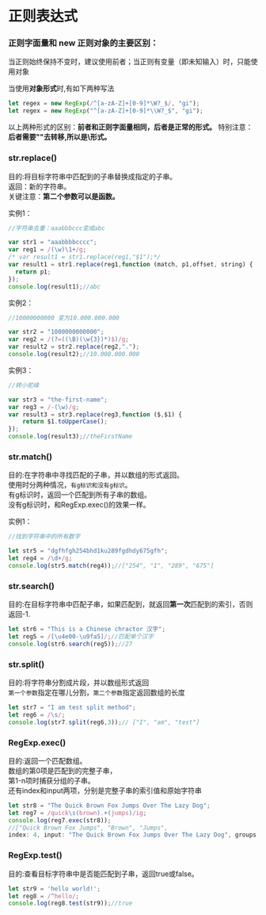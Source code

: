 # 正则表达式

### 正则字面量和 new 正则对象的主要区别：
当正则始终保持不变时，建议使用前者；当正则有变量（即未知输入）时，只能使用对象    
    


当使用**对象形式**时,有如下两种写法
```javascript
let regex = new RegExp(/^[a-zA-Z]+[0-9]*\W?_$/, "gi");
let regex = new RegExp("^[a-zA-Z]+[0-9]*\\W?_$", "gi");
```
以上两种形式的区别：**前者和正则字面量相同，后者是正常的形式。**
特别注意：**后者需要"\"去转移\,所以是\\形式。**


### str.replace()

目的:将目标字符串中匹配到的子串替换成指定的子串。    
返回：新的字符串。    
关键注意：**第二个参数可以是函数。**    

实例1：
```javascript
//字符串去重：aaabbbccc变成abc

var str1 = "aaabbbbcccc";
var reg1 = /(\w)\1+/g;
/* var result1 = str1.replace(reg1,"$1");*/
var result1 = str1.replace(reg1,function (match, p1,offset, string) {
  return p1;
});
console.log(result1);//abc
```

实例2：
```javascript
//10000000000 变为10.000.000.000

var str2 = "1000000000000";
var reg2 = /(?=((\B)(\w{3})*)$)/g;
var result2 = str2.replace(reg2,".");
console.log(result2);//10.000.000.000
```

实例3：
```javascript
//转小驼峰

var str3 = "the-first-name";
var reg3 = /-(\w)/g;
var result3 = str3.replace(reg3,function ($,$1) {
    return $1.toUpperCase();
});
console.log(result3);//theFirstName
```

### str.match()

目的:在字符串中寻找匹配的子串，并以数组的形式返回。    
使用时分两种情况，`有g标识和没有g标识`。    
有g标识时，返回一个匹配到所有子串的数组。    
没有g标识时，和RegExp.exec()的效果一样。    
    

实例1：
```javascript
//找到字符串中的所有数字

let str5 = "dgfhfgh254bhd1ku289fgdhdy675gfh";
let reg4 = /\d+/g;
console.log(str5.match(reg4));//["254", "1", "289", "675"]
```

### str.search()

目的:在目标字符串中匹配子串，如果匹配到，就返回**第一次**匹配到的索引，否则返回-1.
```javascript
let str6 = "This is a Chinese chractor 汉字";
let reg5 = /[\u4e00-\u9fa5]/;//匹配单个汉字
console.log(str6.search(reg5));//27
```


### str.split()

目的:将字符串分割成片段，并以数组形式返回    
`第一个参数`指定在哪儿分割，`第二个参数`指定返回数组的长度
```javascript
let str7 = "I am test split method";
let reg6 = /\s/;
console.log(str7.split(reg6,3));// ["I", "am", "test"]
````

### RegExp.exec()

目的:返回一个匹配数组。    
数组的第0项是匹配到的完整子串，    
第1-n项时捕获分组的子串。    
还有index和input两项，分别是完整子串的索引值和原始字符串
```javascript
let str8 = "The Quick Brown Fox Jumps Over The Lazy Dog";
let reg7 = /quick\s(brown).+(jumps)/ig;
console.log(reg7.exec(str8));
//["Quick Brown Fox Jumps", "Brown", "Jumps",     
index: 4, input: "The Quick Brown Fox Jumps Over The Lazy Dog", groups: undefined]
```

### RegExp.test()
目的:查看目标字符串中是否能匹配到子串，返回true或false。
```javascript
let str9 = 'hello world!';
let reg8 = /^hello/;
console.log(reg8.test(str9));//true
```